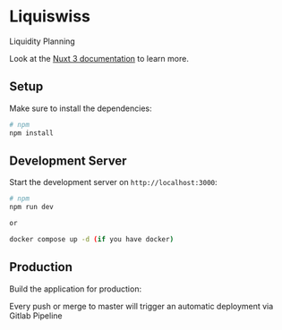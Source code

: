 # Liquiswiss

Liquidity Planning

Look at the [Nuxt 3 documentation](https://nuxt.com/docs/getting-started/introduction) to learn more.

## Setup

Make sure to install the dependencies:

```bash
# npm
npm install
```

## Development Server

Start the development server on `http://localhost:3000`:

```bash
# npm
npm run dev

or

docker compose up -d (if you have docker)
```

## Production

Build the application for production:

Every push or merge to master will trigger an automatic deployment via Gitlab Pipeline
